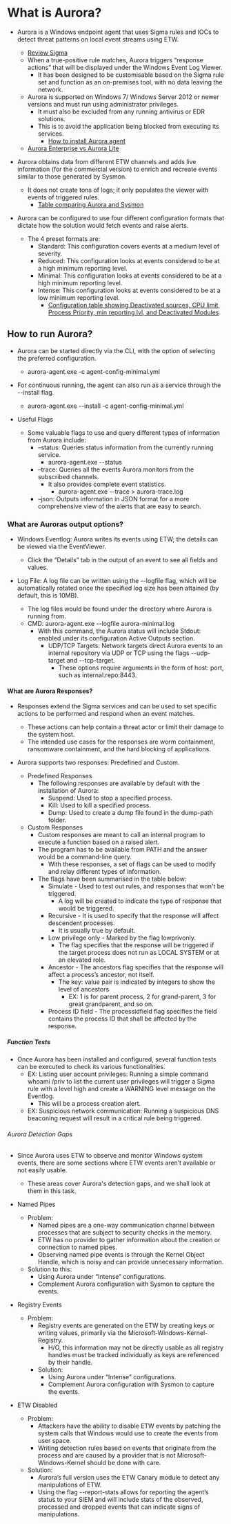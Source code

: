 # What is Aurora?

* Aurora is a Windows endpoint agent that uses Sigma rules and IOCs to detect threat patterns on local event streams using ETW.
  * [Review Sigma](/Logging/Tools/Sigma/sigma.md)
  * When a true-positive rule matches, Aurora triggers “response actions” that will be displayed under the Windows Event Log Viewer.
    * It has been designed to be customisable based on the Sigma rule set and function as an on-premises tool, with no data leaving the network.
  * Aurora is supported on Windows 7/ Windows Server 2012 or newer versions and must run using administrator privileges.
    * It must also be excluded from any running antivirus or EDR solutions.
    * This is to avoid the application being blocked from executing its services.
      * [How to install Aurora agent](<https://aurora-agent-manual.nextron-systems.com/en/latest/index.html>)
  * [Aurora Enterprise vs Aurora Lite](/examples/aure_vs_aurlite.png)

* Aurora obtains data from different ETW channels and adds live information (for the commercial version) to enrich and recreate events similar to those generated by Sysmon.
  * It does not create tons of logs; it only populates the viewer with events of triggered rules.
    * [Table comparing Aurora and Sysmon](/examples/aur_vs_sys.png)

* Aurora can be configured to use four different configuration formats that dictate how the solution would fetch events and raise alerts.
  * The 4 preset formats are:
    * Standard: This configuration covers events at a medium level of severity.
    * Reduced: This configuration looks at events considered to be at a high minimum reporting level.
    * Minimal: This configuration looks at events considered to be at a high minimum reporting level.
    * Intense: This configuration looks at events considered to be at a low minimum reporting level.
      * [Configuration table showing Deactivated sources, CPU limit, Process Priority, min reporting lvl, and Deactivated Modules](/examples/aurconfig_table.png)

## How to run Aurora?

* Aurora can be started directly via the CLI, with the option of selecting the preferred configuration.
  * aurora-agent.exe -c agent-config-minimal.yml

* For continuous running, the agent can also run as a service through the --install flag.
  * aurora-agent.exe --install -c agent-config-minimal.yml

* Useful Flags
  * Some valuable flags to use and query different types of information from Aurora include:
    * –status: Queries status information from the currently running service.
      * aurora-agent.exe --status
    * –trace: Queries all the events Aurora monitors from the subscribed channels.
      * It also provides complete event statistics.
        * aurora-agent.exe --trace > aurora-trace.log
    * –json: Outputs information in JSON format for a more comprehensive view of the alerts that are easy to search.

### What are Auroras output options?

* Windows Eventlog: Aurora writes its events using ETW; the details can be viewed via the EventViewer.
  * Click the “Details” tab in the output of an event to see all fields and values.

* Log File: A log file can be written using the --logfile flag, which will be automatically rotated once the specified log size has been attained (by default, this is 10MB).
  * The log files would be found under the directory where Aurora is running from.
  * CMD: aurora-agent.exe --logfile aurora-minimal.log
    * With this command, the Aurora status will include Stdout: enabled under its configuration Active Outputs section.
      * UDP/TCP Targets: Network targets direct Aurora events to an internal repository via UDP or TCP using the flags --udp-target and --tcp-target.
        * These options require arguments in the form of host: port, such as internal.repo:8443.

#### What are Aurora Responses?

* Responses extend the Sigma services and can be used to set specific actions to be performed and respond when an event matches.
  * These actions can help contain a threat actor or limit their damage to the system host.
  * The intended use cases for the responses are worm containment, ransomware containment, and the hard blocking of applications.

* Aurora supports two responses: Predefined and Custom.
  * Predefined Responses
    * The following responses are available by default with the installation of Aurora:
      * Suspend: Used to stop a specified process.
      * Kill: Used to kill a specified process.
      * Dump: Used to create a dump file found in the dump-path folder.
  * Custom Responses
    * Custom responses are meant to call an internal program to execute a function based on a raised alert.
    * The program has to be available from PATH and the answer would be a command-line query.
      * With these responses, a set of flags can be used to modify and relay different types of information.
    * The flags have been summarised in the table below:
      * Simulate - Used to test out rules, and responses that won't be triggered.
        * A log will be created to indicate the type of response that would be triggered.
      * Recursive - It is used to specify that the response will affect descendent processes.
        * It is usually true by default.
      * Low privilege only - Marked by the flag lowprivonly.
        * The flag specifies that the response will be triggered if the target process does not run as LOCAL SYSTEM or at an elevated role.
      * Ancestor - The ancestors flag specifies that the response will affect a process’s ancestor, not itself.
        * The key: value pair is indicated by integers to show the level of ancestors
          * EX: 1 is for parent process, 2 for grand-parent, 3 for great grandparent, and so on.
      * Process ID field - The processidfield flag specifies the field contains the process ID that shall be affected by the response.

##### Function Tests

* Once Aurora has been installed and configured, several function tests can be executed to check its various functionalities.
  * EX: Listing user account privileges: Running a simple command whoami /priv to list the current user privileges will trigger a Sigma rule with a level high and create a WARNING level message on the Eventlog.
    * This will be a process creation alert.
  * EX: Suspicious network communication: Running a suspicious DNS beaconing request will result in a critical rule being triggered.

###### Aurora Detection Gaps

* Since Aurora uses ETW to observe and monitor Windows system events, there are some sections where ETW events aren’t available or not easily usable.
  * These areas cover Aurora's detection gaps, and we shall look at them in this task.

* Named Pipes
  * Problem:
    * Named pipes are a one-way communication channel between processes that are subject to security checks in the memory.
    * ETW has no provider to gather information about the creation or connection to named pipes.
    * Observing named pipe events is through the Kernel Object Handle, which is noisy and can provide unnecessary information.
  * Solution to this:
    * Using Aurora under “Intense” configurations.
    * Complement Aurora configuration with Sysmon to capture the events.

* Registry Events
  * Problem:
    * Registry events are generated on the ETW by creating keys or writing values, primarily via the Microsoft-Windows-Kernel-Registry.
      * H/O, this information may not be directly usable as all registry handles must be tracked individually as keys are referenced by their handle.
    * Solution:
      * Using Aurora under “Intense” configurations.
      * Complement Aurora configuration with Sysmon to capture the events.

* ETW Disabled
  * Problem:
    * Attackers have the ability to disable ETW events by patching the system calls that Windows would use to create the events from user space.
    * Writing detection rules based on events that originate from the process and are caused by a provider that is not Microsoft-Windows-Kernel should be done with care.
  * Solution:
    * Aurora’s full version uses the ETW Canary module to detect any manipulations of ETW.
    * Using the flag --report-stats allows for reporting the agent’s status to your SIEM and will include stats of the observed, processed and dropped events that can indicate signs of manipulations.











